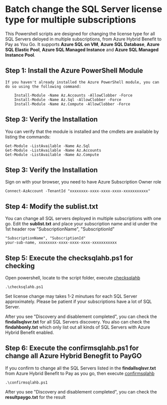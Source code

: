 # Batch change the SQL Server license type for multiple subscriptions
This Powershell scripts are designed for changing the license type for all SQL Servers deloyed in multiple subscriptions, from Azure Hybrid Benefit to Pay as You Go. It supports **Azure SQL on VM**, **Azure SQL Database**, **Azure SQL Elastic Pool**, **Azure SQL Managed Instance** and **Azure SQL Managed Instance Pool**.


##  Step 1: Install the Azure PowerShell Module
    If you haven't already installed the Azure PowerShell module, you can do so using the following command:
```
    Install-Module -Name Az.Accounts -AllowClobber -Force
    Install-Module -Name Az.Sql -AllowClobber -Force
    Install-Module -Name Az.Compute -AllowClobber -Force
```

##  Step 3: Verify the Installation
You can verify that the module is installed and the cmdlets are available by listing the commands:
```
Get-Module -ListAvailable -Name Az.Sql
Get-Module -ListAvailable -Name Az.Accounts
Get-Module -ListAvailable -Name Az.Compute
```   

##  Step 3: Verify the Installation
Sign on with your browser, you need to have Azure Subscription Owner role

```
Connect-AzAccount -TenantId "xxxxxxxx-xxxx-xxxx-xxxx-xxxxxxxxxxx"
``` 

##  Step 4: Modify the sublist.txt
You can change all SQL servers deployed in multiple subscriptions with one go. Edit the **sublist.txt** and place your subscription name and id under the 1st header row "SubscriptionName", "SubscriptionId"
```
"SubscriptionName", "SubscriptionId"
your-sub-name, xxxxxxxx-xxxx-xxxx-xxxx-xxxxxxxxxxx
```  

##  Step 5: Execute the checksqlahb.ps1 for checking
Open powershell, locate to the script folder, execute  [checksqlahb](checksqlahb.ps1)
``` 
.\checksqlahb.ps1
``` 

Set license change may takes 1-2 minutues for each SQL Server approximately. Please be patient if your subscriptions have a lot of SQL Server.

After you see "Discovery and disablement completed", you can check the **findallsqlsvr.txt** for all SQL Servers discovery. You also can check the **findahbonly.txt** which only list out all kinds of SQL Servers with Azure Hybrid Benefit enabled.    

##  Step 6: Execute the confirmsqlahb.ps1 for change all Azure Hybrid Benegfit to PayGO
If you confirm to change all the SQL Servers listed in the **findallsqlsvr.txt** from Azure Hybrid Benefit to Pay as you go, then execute  [confirmsqlahb](confirmsqlahb.ps1)

``` 
.\confirmsqlahb.ps1
``` 

After you see "Discovery and disablement completed", you can check the **resultpaygo.txt** for the result
